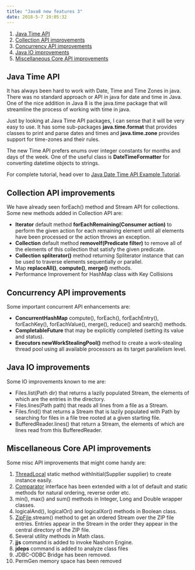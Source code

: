 ```yaml
---
title: "Java8 new features 3"
date: 2018-5-7 19:05:32
---
```


1. [Java Time API](#first)
2. [Collection API improvements](#second)
3. [Concurrency API improvements](#third)
4. [Java IO improvements](#fourth)
5. [Miscellaneous Core API improvements](#fifth)

## <a id="first"></a>Java Time API
It has always been hard to work with Date, Time and Time Zones in java. There was no standard approach or API in java for date and time in Java. One of the nice addition in Java 8 is the java.time package that will streamline the process of working with time in java.

Just by looking at Java Time API packages, I can sense that it will be very easy to use. It has some sub-packages **java.time.format** that provides classes to print and parse dates and times and **java.time.zone** provides support for time-zones and their rules.

The new Time API prefers enums over integer constants for months and days of the week. One of the useful class is **DateTimeFormatter** for converting datetime objects to strings.

For complete tutorial, head over to [Java Date Time API Example Tutorial](https://www.journaldev.com/2800/java-8-date-localdate-localdatetime-instant).

## <a id="second"></a>Collection API improvements
We have already seen forEach() method and Stream API for collections. Some new methods added in Collection API are:

- **Iterator** default method **forEachRemaining(Consumer action)** to perform the given action for each remaining element until all elements have been processed or the action throws an exception.
- **Collection** default method **removeIf(Predicate filter)** to remove all of the elements of this collection that satisfy the given predicate.
- **Collection spliterator()** method returning Spliterator instance that can be used to traverse elements sequentially or parallel.
- Map **replaceAll()**, **compute()**, **merge()** methods.
- Performance Improvement for HashMap class with Key Collisions

## <a id="third"></a>Concurrency API improvements
Some important concurrent API enhancements are:

- **ConcurrentHashMap** compute(), forEach(), forEachEntry(), forEachKey(), forEachValue(), merge(), reduce() and search() methods.
- **CompletableFuture** that may be explicitly completed (setting its value and status).
- **Executors newWorkStealingPool()** method to create a work-stealing thread pool using all available processors as its target parallelism level.

## <a id="fourth"></a>Java IO improvements
Some IO improvements known to me are:

- Files.list(Path dir) that returns a lazily populated Stream, the elements of which are the entries in the directory.
- Files.lines(Path path) that reads all lines from a file as a Stream.
- Files.find() that returns a Stream that is lazily populated with Path by searching for files in a file tree rooted at a given starting file.
- BufferedReader.lines() that return a Stream, the elements of which are lines read from this BufferedReader.

## <a id="fifth"></a>Miscellaneous Core API improvements
Some misc API improvements that might come handy are:

1. [ThreadLocal](https://www.journaldev.com/1076/java-threadlocal-example) static method withInitial(Supplier supplier) to create instance easily.
2. [Comparator](https://www.journaldev.com/780/comparable-and-comparator-in-java-example) interface has been extended with a lot of default and static methods for natural ordering, reverse order etc.
3. min(), max() and sum() methods in Integer, Long and Double wrapper classes.
4. logicalAnd(), logicalOr() and logicalXor() methods in Boolean class.
5. [ZipFile](https://www.journaldev.com/957/java-zip-file-folder-example).stream() method to get an ordered Stream over the ZIP file entries. Entries appear in the Stream in the order they appear in the central directory of the ZIP file.
6. Several utility methods in Math class.
7. **jjs** command is added to invoke Nashorn Engine.
8. **jdeps** command is added to analyze class files
9. JDBC-ODBC Bridge has been removed.
10. PermGen memory space has been removed